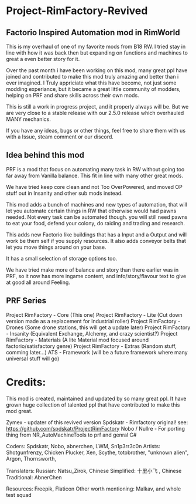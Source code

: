# Project-RimFactory-Revived

## Factorio Inspired Automation mod in RimWorld
This is my overhaul of one of my favorite mods from B18 RW.
I tried stay in line with how it was back then but expanding on functions and machines to great a even better story for it.

Over the past month i have been working on this mod, many great ppl have joined and contributed to make this mod truly amazing and better than i ever imagined.
I Truly appriciate what this have become, not just some modding experiance, but it became a great little community of modders, helping on PRF and share skills across their own mods.

This is still a work in progress project, and it properly always will be.
But we are very close to a stable release with our 2.5.0 release which overhauled MANY mechanics.


If you have any ideas, bugs or other things, feel free to share them with us with a Issue, steam comment or our discord.




## Idea behind this mod
PRF is a mod that focus on automating many task in RW without going too far away from Vanilla balance.
This fit in line with many other great mods.

We have tried keep core clean and not Too OverPowered, and moved OP stuff out in Insanity and other sub mods instead.

This mod adds a bunch of machines and new types of automation, that will let you automate certain things in RW that otherwise would had pawns needed.
Not every task can be automated though. you will still need pawns to eat your food, defend your colony, do raiding and trading and research.

This adds new Factorio like buildings that has a Input and a Output and will work be them self if you supply resources.
It also adds conveyor belts that let you move things around on your base.

It has a small selection of storage options too.

We have tried make more of balance and story than there earlier was in PRF, so it now has more ingame content, and info/story/flavour text to give at good all around Feeling.



## PRF Series
Project RimFactory - Core (This one)
Project RimFactory - Lite (Cut down version made as a replacement for Industrial roller)
Project RimFactory - Drones (Some drone stations, this will get a update later)
Project RimFactory - Insanity (Equivalent Exchange, Alchemy, and crazy scientist?)
Project RimFactory - Materials (A lite Material mod focused around factorio/satisfactory genre)
Project RimFactory - Extras (Random stuff, comming later...)
ATS - Framework (will be a future framework where many universal stuff will go)



# Credits:
This mod is created, maintained and updated by so many great ppl.
It have grown huge collection of talented ppl that have contributed to make this mod great.

Zymex - updater of this revived version
Spdskatr - Rimfactory original! see: https://github.com/spdskatr/ProjectRimFactory
Nobo / Nullre - For porting thing from NR_AutoMachineTools to prf and genral C#

Coders: Spdskatr, Nobo, abnerchen, LWM, Sn1p3rr3c0n
Artists: Shotgunfrenzy, Chicken Plucker, Xen, Scythe, totobrother, "unknown alien", Argon, Thornsworth, 

Translaters:
Russian: Natsu_Zirok, Chinese Simplified: 十里小飞 , Chinese Traditional: AbnerChen

Resources: Freepik, Flaticon
Other worth mentioning: Malkav, and whole test squad